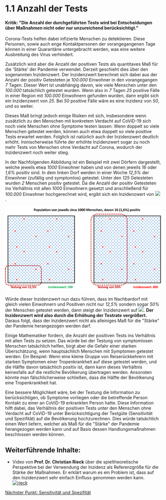 # 1.1 Anzahl der Tests

#### Kritik: "Die Anzahl der durchgeführten Tests wird bei Entscheidungen über Maßnahmen nicht oder nur unzureichend berücksichtigt."


Corona-Tests helfen dabei infizierte Menschen zu detektieren. 
Diese Personen, sowie auch enge Kontaktpersonen der vorangegangenen Tage können in einer Quarantäne 
untergebracht werden, was eine weitere Ausbreitung des Virus verhindert. 

Zusätzlich wird aber die Anzahl der positiven Tests als quantitaves Maß für die 'Stärke' der 
Pandemie verwendet. Derzeit geschieht dies über den sogenannten Inzidenzwert. 
Der Inzidenzwert berechnet sich dabei aus der Anzahl der positiv Getesteten je *100.000* Einwohner in den 
vorangegangen *7* Tagen. 
Dieser Wert ist unabhängig davon, wie viele Menschen unter den *100.000* tatsächlich getestet wurden.
Wenn also in *7* Tagen *25* positive Fälle in einer Region mit *100.000* Einwohnern gefunden wurden, 
dann ergibt sich ein Inzidenzwert von *25*. Bei *50* positive Fälle wäre es eine Inzidenz von *50*, und so weiter.

Dieses Maß bringt jedoch einige Risiken mit sich, insbesondere wenn zusätzlich zu den Menschen mit 
konkretem Verdacht auf CoViD-19 sich noch viele Menschen ohne Symptome testen lassen: 
Wenn doppelt so viele Menschen getestet werden, können auch etwa doppelt so 
viele positive Tests erwartet werden. Folglich ist natürlich auch der Inzidenzwert deutlich erhöht. 
Ironischerweise führte der erhöhte Inzidenzwert sogar zu noch mehr Tests von Menschen ohne Verdacht
auf Corona, wodurch der Inzidenzwert noch weiter stieg.

In der Nachfolgenden Abbildung ist ein Beispiel mit zwei Dörfern dargestellt, 
welche jeweils etwa *1000* Einwohner haben und von denen jeweils *16* oder *1,6%* 
positiv sind. In dem linken Dorf werden in einer Woche *12,5%* der Einwohner 
(zufällig und symptomlos) getestet. 
Unter den *125* Getesteten wurden *2* Menschen positiv getestet. 
Da die Anzahl der positiv Getesteten ins Verhältnis mit allen *1000* Einwohnern gesetzt und
anschließend für *100.000* Einwohner hochgerechnet wird, 
ergibt sich ein Inzidenzwert von 
<img src="https://render.githubusercontent.com/render/math?math=\frac{2}{1000} \cdot 100.000=200">.  
 
![AnzahlDerTests.png](AnzahlDerTests.png)

Würde dieser Inzidenzwert nun dazu führen, dass im Nachbardorf mit gleich vielen 
Einwohnern und Positiven nicht nur *12,5%* sondern sogar *50%* der Menschen getestet werden,
dann steigt der Inzidenzwert auf 
<img src="https://render.githubusercontent.com/render/math?math=\frac{8}{1000} \cdot 100.000=800">. 
**Der Inzidenzwert wird also durch die Erhöhung der Testrate vergrößert.**
Daraus folgt, dass der Inzidenzwert nicht als alleiniges Maß für die "Stärke" der Pandemie 
herangezogen werden darf.

Einige Mathematiker fordern, die Anzahl der positiven Tests ins Verhältnis mit allen Tests zu setzen. 
Das würde bei der Testung von symptomlosen Menschen tatsächlich helfen, birgt aber die Gefahr 
einer starken Überschätzung, wenn hauptsächlich Menschen mit Symptomen getestet werden. 
Ein Beispiel: Wenn eine kleine Gruppe von Reiserückkehrern mit starken Symptomen einer 
Tropenkrankheit auf diese getestet werden, und die Hälfte davon tatsächlich positiv ist, 
dann kann dieses Verhältnis keinesfalls auf die restliche Bevölkerung übertragen werden.
Ansonsten könnte man fälschlicherweise schließen, dass die Hälfte der Bevölkerung 
eine Tropenkrankheit hat.

Eine bessere Möglichkeit wäre, bei der Testung die Information zu berücksichtigen, ob Symptome 
vorliegen oder die betreffende Person Kontakt zu einer an CoViD-19 erkrankten Person hatte.
Diese Information hilft dabei, das Verhältnis der positiven Tests unter den Menschen ohne Verdacht 
auf CoViD-19 unter Berücksichtigung der Testgüte (Sensitivität und Spezifität) auf die Bevölkerung 
hochzurechnen. Dies würde tatsächlich einen Wert liefern, welcher als Maß für die "Stärke" der 
Pandemie herangezogen werden kann und auf Basis dessen Handlungsmaßnahmen beschlossen werden können.


## Weiterführende Inhalte:

 -  Video von **Prof. Dr. Christian Rieck** über die spieltheoretische Perspektive bei der Verwendung 
 der Inzidenz als Referenzgröße für die Stärke der Maßnahmen. 
 Er erklärt warum es ein Problem ist, dass auf den Inzidenzwert sehr einfach Einfluss genommen werden kann.  
 [![rieck](http://i3.ytimg.com/vi/r6k8DvypmU4/hqdefault.jpg)](https://www.youtube.com/watch?v=r6k8DvypmU4&ab_channel=Prof.Dr.ChristianRieck) 
 
 
[Nächster Punkt: Sensitivität und Spezifität](../2/SensitivitätUndSpezifität.ipynb)
